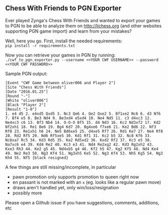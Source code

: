 ## Chess With Friends to PGN Exporter

Ever played Zynga's Chess With Friends and wanted to export your games to PGN 
to be able to analyze them on http://lichess.org (and other websites supporting 
PGN game import) and learn from your mistakes?

Well, here you go.
First, install the needed requirements:<br>
`pip install -r requirements.txt`

Now you can retrieve your games in PGN by running:<br>
`./cwf_to_pgn_exporter.py --username <<YOUR CWF USERNAME>> --password <<YOUR CWF PASSWORD>>`


Sample PGN output:

```
[Event "CWF Game between oliver006 and Player 2"]
[Site "Chess With Friends"]
[Date "2016.01.25"]
[Round "-"]
[White "oliver006"]
[Black "Player 2"]
[Result "1-0"]
1. e4 d5 2. e4xd5 Qxd5 3. Nc3 Qe6 4. Qe2 Qxe2 5. Bf1xe2 Nc6 6. d3 Nf6 7. Bf4 e5 8. Be3 Nd4 9. Be3xd4 e5xd4 10. Ne4 Nd5 11. c3 d4xc3 12. Ne4xc3 c6 13. Bf3 Nb4 14. O-O-O Bf5 15. d4 Nd3 16. Kc2 Nd3xf2 17. Kd2 Nf2xh1 18. Re1 Be6 19. Bg4 Kd7 20. Bg4xe6 f7xe6 21. Ke2 Bd6 22. Nf3 Rf8 23. Re1xh1 h6 24. Ne5 Bd6xe5 25. d4xe5 Rf7 26. Rd1 Ke7 27. Ne4 Rf8 28. Rd2 Rf5 29. Nd6 Rf5xe5 30. Kd1 Rf1 31. Kc2 b5 32. Nc8 Kf6 33. Nc8xa7 Rc5 34. Kd3 Rd5 35. Ke2 Rd5xd2 36. Kxd2 Rf2 37. Kc3 e5 38. Na7xc6 e4 39. Kd4 Re2 40. Kc3 e3 41. Nd4 Re2xg2 42. Kd3 Rg2xh2 43. Kxe3 Rh3 44. Ke2 g5 45. Nd4xb5 g4 46. Kf2 h5 47. Kg2 Kf5 48. Nd4 Ke4 49. Ne2 Re3 50. Ng3 Kf4 51. Ng3xh5 Ke5 52. Ng3 Kf4 53. Nh5 Kg5 54. Ng3 Kh4 55. Nf5 {black resigned}
```

A few things are still missing/incomplete, in particular
- pawn promotion only supports promotion to queen right now
- en passant is not marked with an `x` (eg. looks like a regular pawn move)
- draws aren't handled yet, only win/loss/resignation
- possibly more

Please open a Github issue if you have suggestions, comments, additions, etc

